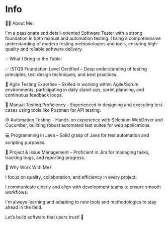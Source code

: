 # Info

👨‍💻 About Me:

I'm a passionate and detail-oriented Software Tester with a strong foundation in both manual and automation testing. I bring a comprehensive understanding of modern testing methodologies and tools, ensuring high-quality and reliable software delivery.


💡 What I Bring to the Table:

✅ ISTQB Foundation Level Certified – Deep understanding of testing principles, test design techniques, and best practices.

🔁 Agile Testing Expertise – Skilled in working within Agile/Scrum environments, participating in daily stand-ups, sprint planning, and continuous feedback loops.

🧪 Manual Testing Proficiency – Experienced in designing and executing test cases using tools like Postman for API testing.

⚙️ Automation Testing – Hands-on experience with Selenium WebDriver and Cucumber, building robust automated test suites for web applications.

💻 Programming in Java – Solid grasp of Java for test automation and scripting purposes.

🧩 Project & Issue Management – Proficient in Jira for managing tasks, tracking bugs, and reporting progress.


🤝 Why Work With Me?

I focus on quality, collaboration, and efficiency in every project.

I communicate clearly and align with development teams to ensure smooth workflows.

I'm always learning and adapting to new tools and methodologies to stay ahead in the field.


Let’s build software that users trust! 🚀